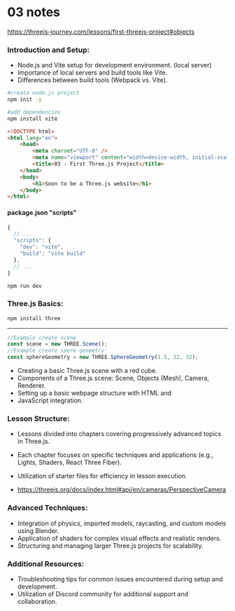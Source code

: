 # 03 notes

https://threejs-journey.com/lessons/first-threejs-project#objects

### Introduction and Setup:

- Node.js and Vite setup for development environment. (local server)
- Importance of local servers and build tools like Vite.
- Differences between build tools (Webpack vs. Vite).

```bash
#create node.js project
npm init -y

#add dependencies
npm install vite

```

```html
<!DOCTYPE html>
<html lang="en">
	<head>
		<meta charset="UTF-8" />
		<meta name="viewport" content="width=device-width, initial-scale=1.0" />
		<title>03 - First Three.js Project</title>
	</head>
	<body>
		<h1>Soon to be a Three.js website</h1>
	</body>
</html>
```

#### package.json "scripts"

```js
{
  // ...
  "scripts": {
    "dev": "vite",
    "build": "vite build"
  },
  // ...
}
```

```bash
npm run dev
```

### Three.js Basics:

```bash
npm install three
```

---

```js
//Example create scene
const scene = new THREE.Scene();
//Example create spere geometry
const sphereGeometry = new THREE.SphereGeometry(1.5, 32, 32);
```

- Creating a basic Three.js scene with a red cube.
- Components of a Three.js scene: Scene, Objects (Mesh), Camera, Renderer.
- Setting up a basic webpage structure with HTML and
- JavaScript integration.

### Lesson Structure:

- Lessons divided into chapters covering progressively advanced topics in Three.js.
- Each chapter focuses on specific techniques and applications (e.g., Lights, Shaders, React Three Fiber).
- Utilization of starter files for efficiency in lesson execution.

- https://threejs.org/docs/index.html#api/en/cameras/PerspectiveCamera

### Advanced Techniques:

- Integration of physics, imported models, raycasting, and custom models using Blender.
- Application of shaders for complex visual effects and realistic renders.
- Structuring and managing larger Three.js projects for scalability.

### Additional Resources:

- Troubleshooting tips for common issues encountered during setup and development.
- Utilization of Discord community for additional support and collaboration.
